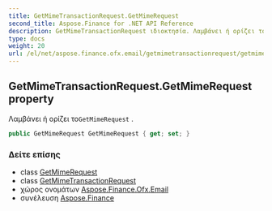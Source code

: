 ```yaml
---
title: GetMimeTransactionRequest.GetMimeRequest
second_title: Aspose.Finance for .NET API Reference
description: GetMimeTransactionRequest ιδιοκτησία. Λαμβάνει ή ορίζει τοGetMimeRequest .
type: docs
weight: 20
url: /el/net/aspose.finance.ofx.email/getmimetransactionrequest/getmimerequest/
---
```

## GetMimeTransactionRequest.GetMimeRequest property

Λαμβάνει ή ορίζει το`GetMimeRequest` .

```csharp
public GetMimeRequest GetMimeRequest { get; set; }
```

### Δείτε επίσης

* class [GetMimeRequest](../../getmimerequest/)
* class [GetMimeTransactionRequest](../)
* χώρος ονομάτων [Aspose.Finance.Ofx.Email](../../getmimetransactionrequest/)
* συνέλευση [Aspose.Finance](../../../)


